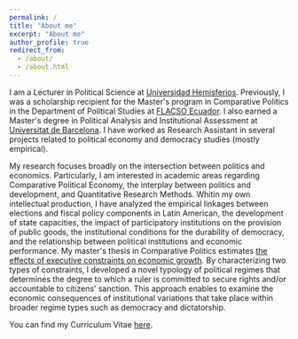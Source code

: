 ```yaml
---
permalink: /
title: "About me"
excerpt: "About me"
author_profile: true
redirect_from: 
  - /about/
  - /about.html
---
```


I am a Lecturer in Political Science at [Universidad Hemisferios](https://www.uhemisferios.edu.ec/). Previously, I was a scholarship recipient for the Master's program in Comparative Politics in the Department of Political Studies at [FLACSO Ecuador](https://www.flacso.edu.ec/). I also earned a Master's degree in Political Analysis and Institutional Assessment at [Universitat de Barcelona](https://www.ub.edu/web/portal/ca/). I have worked as Research Assistant in several projects related to political economy and democracy studies (mostly empirical).

My research focuses broadly on the intersection between politics and economics. Particularly, I am interested in academic areas regarding Comparative Political Economy, the interplay between politics and development, and Quantitative Research Methods. Whitin my own intellectual production, I have analyzed the empirical linkages between elections and fiscal policy components in Latin American, the development of state capacities, the impact of participatory institutions on the provision of public goods, the institutional conditions for the durability of democracy, and the relationship between political institutions and economic performance. My master's thesis in Comparative Politics estimates [the effects of executive constraints on economic growth](http://ealvarezb.github.io/files/Executive_Constraints.pdf). By characterizing two types of constraints, I developed a novel typology of political regimes that determines the degree to which a ruler is committed to secure rights and/or accountable to citizens’ sanction. This approach enables to examine the economic consequences of institutional variations that take place within broader regime types such as democracy and dictatorship. 

You can find my Curriculum Vitae [here](https://ealvarezb.github.io/files/CV_AlvarezBarreno.pdf).
